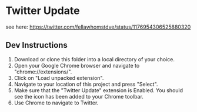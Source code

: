 # Twitter Update
see here:
https://twitter.com/fellawhomstdve/status/1176954306525880320

## Dev Instructions
1. Download or clone this folder into a local directory of your choice.
2. Open your Google Chrome browser and navigate to "chrome://extensions/".
3. Click on "Load unpacked extension".
4. Navigate to your location of this project and press "Select".
5. Make sure that the "Twitter Update" extension is Enabled. You should see the icon has been added to your Chrome toolbar.
6. Use Chrome to navigate to Twitter.

